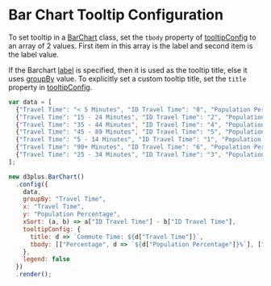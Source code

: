 # Bar Chart Tooltip Configuration

To set tooltip in a [BarChart](http://d3plus.org/docs/#BarChart) class, set the `tbody` property of [tooltipConfig](http://d3plus.org/docs/#Viz.tooltipConfig) to an array of 2 values. First item in this array is the label and second item is the label value.

If the Barchart [label](http://d3plus.org/docs/#Shape.label) is specified, then it is used as the tooltip title, else it uses [groupBy](http://d3plus.org/docs/#Viz.groupBy) value. To explicitly set a custom tooltip title, set the `title` property in [tooltipConfig](http://d3plus.org/docs/#Viz.tooltipConfig).

```js
var data = [
  {"Travel Time": "< 5 Minutes", "ID Travel Time": "0", "Population Percentage": 2, year: 2018},
  {"Travel Time": "15 - 24 Minutes", "ID Travel Time": "2", "Population Percentage": 30, year: 2018},
  {"Travel Time": "35 - 44 Minutes", "ID Travel Time": "4", "Population Percentage": 7, year: 2018},
  {"Travel Time": "45 - 89 Minutes", "ID Travel Time": "5", "Population Percentage": 11, year: 2018},
  {"Travel Time": "5 - 14 Minutes", "ID Travel Time": "1", "Population Percentage": 20, year: 2018},
  {"Travel Time": "90+ Minutes", "ID Travel Time": "6", "Population Percentage": 5, year: 2018},
  {"Travel Time": "25 - 34 Minutes", "ID Travel Time": "3", "Population Percentage": 25, year: 2018}
];

new d3plus.BarChart()
  .config({
    data,
    groupBy: "Travel Time",
    x: "Travel Time",
    y: "Population Percentage",
    xSort: (a, b) => a["ID Travel Time"] - b["ID Travel Time"],
    tooltipConfig: {
      title: d => `Commute Time: ${d["Travel Time"]}`,
      tbody: [["Percentage", d => `${d["Population Percentage"]}%`], ["Year", d => d.year]]
    },
    legend: false
  })
  .render();
```
